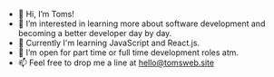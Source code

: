 - 👋  Hi, I’m Toms!
- 👀  I’m interested in learning more about software development and becoming a better developer day by day.
- 🌱  Currently I'm learning JavaScript and React.js.
- 💞️  I’m open for part time or full time development roles atm.
- 📫  Feel free to drop me a line at hello@tomsweb.site

<!---
ph4ntom5/ph4ntom5 is a ✨ special ✨ repository because its `README.md` (this file) appears on your GitHub profile.
You can click the Preview link to take a look at your changes.
--->
